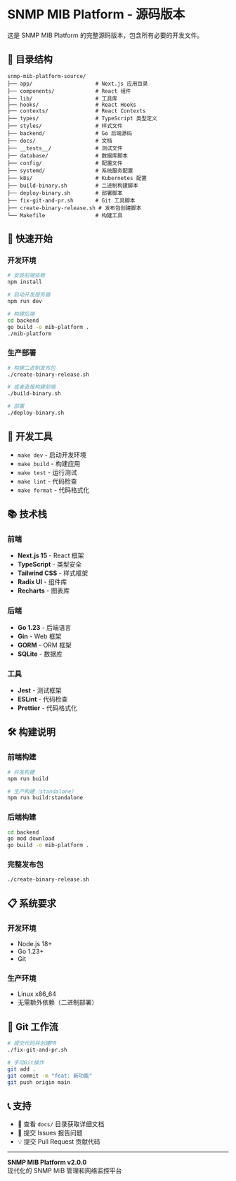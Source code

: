 # SNMP MIB Platform - 源码版本

这是 SNMP MIB Platform 的完整源码版本，包含所有必要的开发文件。

## 📁 目录结构

```
snmp-mib-platform-source/
├── app/                    # Next.js 应用目录
├── components/             # React 组件
├── lib/                    # 工具库
├── hooks/                  # React Hooks
├── contexts/               # React Contexts
├── types/                  # TypeScript 类型定义
├── styles/                 # 样式文件
├── backend/                # Go 后端源码
├── docs/                   # 文档
├── __tests__/              # 测试文件
├── database/               # 数据库脚本
├── config/                 # 配置文件
├── systemd/                # 系统服务配置
├── k8s/                    # Kubernetes 配置
├── build-binary.sh         # 二进制构建脚本
├── deploy-binary.sh        # 部署脚本
├── fix-git-and-pr.sh       # Git 工具脚本
├── create-binary-release.sh # 发布包创建脚本
└── Makefile                # 构建工具
```

## 🚀 快速开始

### 开发环境

```bash
# 安装前端依赖
npm install

# 启动开发服务器
npm run dev

# 构建后端
cd backend
go build -o mib-platform .
./mib-platform
```

### 生产部署

```bash
# 构建二进制发布包
./create-binary-release.sh

# 或者直接构建前端
./build-binary.sh

# 部署
./deploy-binary.sh
```

## 🔧 开发工具

- `make dev` - 启动开发环境
- `make build` - 构建应用
- `make test` - 运行测试
- `make lint` - 代码检查
- `make format` - 代码格式化

## 📚 技术栈

### 前端
- **Next.js 15** - React 框架
- **TypeScript** - 类型安全
- **Tailwind CSS** - 样式框架
- **Radix UI** - 组件库
- **Recharts** - 图表库

### 后端
- **Go 1.23** - 后端语言
- **Gin** - Web 框架
- **GORM** - ORM 框架
- **SQLite** - 数据库

### 工具
- **Jest** - 测试框架
- **ESLint** - 代码检查
- **Prettier** - 代码格式化

## 🛠️ 构建说明

### 前端构建
```bash
# 开发构建
npm run build

# 生产构建（standalone）
npm run build:standalone
```

### 后端构建
```bash
cd backend
go mod download
go build -o mib-platform .
```

### 完整发布包
```bash
./create-binary-release.sh
```

## 📋 系统要求

### 开发环境
- Node.js 18+
- Go 1.23+
- Git

### 生产环境
- Linux x86_64
- 无需额外依赖（二进制部署）

## 🔄 Git 工作流

```bash
# 提交代码并创建PR
./fix-git-and-pr.sh

# 手动Git操作
git add .
git commit -m "feat: 新功能"
git push origin main
```

## 📞 支持

- 📖 查看 `docs/` 目录获取详细文档
- 🐛 提交 Issues 报告问题
- 💡 提交 Pull Request 贡献代码

---

**SNMP MIB Platform v2.0.0**  
现代化的 SNMP MIB 管理和网络监控平台
